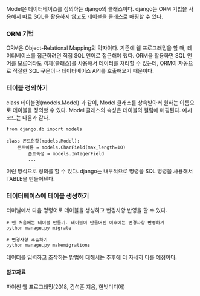 Model은 데이터베이스를 정의하는 django의 클래스이다. django는 ORM 기법을 사용해서 따로 SQL을 활용하지 않고도 테이블을 클래스로 매핑할 수 있다.

### ORM 기법
ORM은 Object-Relational Mapping의 약자이다. 기존에 웹 프로그래밍을 할 때, 데이터베이스를 접근하려면 직접 SQL 언어로 접근해야 했다. ORM을 활용하면 SQL 언어를 모르더라도 객체(클래스)를 사용해서 데이터를 처리할 수 있는데, ORM이 자동으로 적절한 SQL 구문이나 데이터베이스 API를 호출해오기 때문이다.
### 테이블 정의하기
class 테이블명(models.Model) 과 같이, Model 클래스를 상속받아서 원하는 이름으로 테이블을 정의할 수 있다. Model 클래스의 속성은 테이블의 컬럼에 매핑된다. 예시 코드는 다음과 같다.

```
from django.db import models

class 폰트현황(models.Model):
	폰트이름 = models.CharField(max_length=10)
    	폰트속성 = models.IntegerField
    	...
```
이런 방식으로 정의를 할 수 있다. django는 내부적으로 명령을 SQL 명령을 사용해서 TABLE을 만들어낸다.

### 데이터베이스에 테이블 생성하기
터미널에서 다음 명령어로 테이블을 생성하고 변경사항 반영을 할 수 있다.

```
# 맨 처음에는 테이블 만들기. 테이블이 만들어진 이후에는 변경사항 반영하기 
python manage.py migrate 

# 변경사항 추출하기
python manage.py makemigrations

```
데이터를 입력하고 조작하는 방법에 대해서는 추후에 더 자세히 다룰 예정이다.

#### 참고자료
파이썬 웹 프로그래밍(2018, 김석훈 지음, 한빛미디어)
